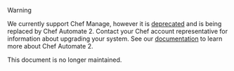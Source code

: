 <div class="admonition-warning"><p class="admonition-warning-title">Warning</p><div class="admonition-warning-text">

We currently support Chef Manage, however it is [deprecated](/versions/#deprecated-products-and-versions)
and is being replaced by Chef Automate 2. Contact your Chef account representative
for information about upgrading your system. See our
[documentation](https://automate.chef.io/docs/quickstart/) to learn more about
Chef Automate 2.

This document is no longer maintained.

</div></div>
